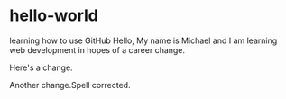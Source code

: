 # hello-world
learning how to use GitHub
Hello, My name is Michael and I am learning web development in hopes of a career change.

Here's a change.

Another change.Spell corrected.
